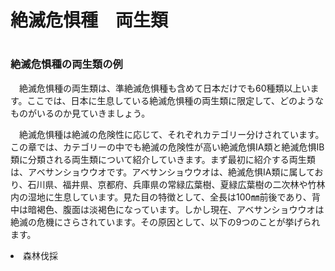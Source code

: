 <h1>絶滅危惧種　両生類<h1>
<h3>絶滅危惧種の両生類の例</h3><p>　絶滅危惧種の両生類は、準絶滅危惧種も含めて日本だけでも60種類以上います。ここでは、日本に生息している絶滅危惧種の両生類に限定して、どのようなものがいるのか見ていきましょう。</p><p>　絶滅危惧種は絶滅の危険性に応じて、それぞれカテゴリー分けされています。この章では、カテゴリーの中でも絶滅の危険性が高い絶滅危惧IA類と絶滅危惧IB類に分類される両生類について紹介していきます。まず最初に紹介する両生類は、アベサンショウウオです。アベサンショウウオは、絶滅危惧IA類に属しており、石川県、福井県、京都府、兵庫県の常緑広葉樹、夏緑広葉樹の二次林や竹林内の湿地に生息しています。見た目の特徴として、全長は100㎜前後であり、背中は暗褐色、腹面は淡褐色になっています。しかし現在、アベサンショウウオは絶滅の危機にさらされています。その原因として、以下の9つのことが挙げられます。</p><li>森林伐採</li>
